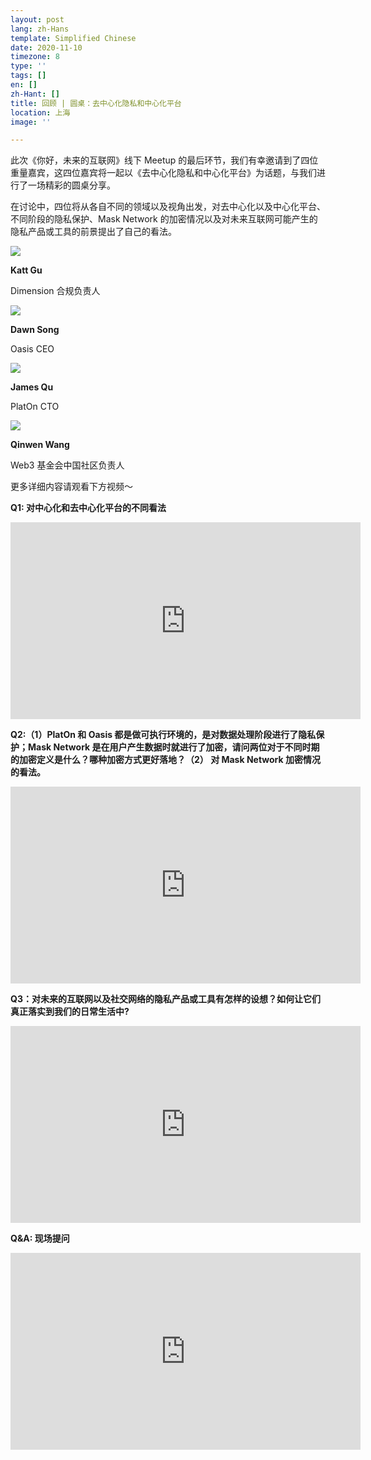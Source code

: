 ```yaml
---
layout: post
lang: zh-Hans
template: Simplified Chinese
date: 2020-11-10
timezone: 8
type: ''
tags: []
en: []
zh-Hant: []
title: 回顾 | 圆桌：去中心化隐私和中心化平台
location: 上海
image: ''

---
```

此次《你好，未来的互联网》线下 Meetup 的最后环节，我们有幸邀请到了四位重量嘉宾，这四位嘉宾将一起以《去中心化隐私和中心化平台》为话题，与我们进行了一场精彩的圆桌分享。

在讨论中，四位将从各自不同的领域以及视角出发，对去中心化以及中心化平台、不同阶段的隐私保护、Mask Network 的加密情况以及对未来互联网可能产生的隐私产品或工具的前景提出了自己的看法。

![](https://mmbiz.qpic.cn/mmbiz_jpg/QpV1OYwdMHDbzI0rbqTibRgz59ROiaBRupYr5Fv9LRNibibuVsjQRI6iaNOYAfZ7GEadj0J8cx8fAw1YX0m9Dibce3sQ/640?wx_fmt=jpeg&tp=webp&wxfrom=5&wx_lazy=1&wx_co=1)

**Katt Gu**

Dimension 合规负责人

![](https://mmbiz.qpic.cn/mmbiz_png/QpV1OYwdMHDbzI0rbqTibRgz59ROiaBRupGdNibd75ar9wBwuLq6oWor8ic1JsWcRyiaBcnsFjhZ0XdYniaDJKXyR0vQ/640?wx_fmt=png&tp=webp&wxfrom=5&wx_lazy=1&wx_co=1)

**Dawn Song**

Oasis CEO

![](https://mmbiz.qpic.cn/mmbiz_jpg/QpV1OYwdMHDbzI0rbqTibRgz59ROiaBRupfYvnbSdSgLzRoxRBxz5M2D2A6XA2YxyDrkTAsQd30bAoYgDfQ46GpQ/640?wx_fmt=jpeg&tp=webp&wxfrom=5&wx_lazy=1&wx_co=1)

**James Qu**

PlatOn CTO

![](https://mmbiz.qpic.cn/mmbiz_jpg/QpV1OYwdMHDbzI0rbqTibRgz59ROiaBRupE7WlMVKnk0vIWdZvRGEg7FSenIibM6Pyh3DNtTibahNtKo4lXmgVicRhQ/640?wx_fmt=jpeg&tp=webp&wxfrom=5&wx_lazy=1&wx_co=1)

**Qinwen Wang**

Web3 基金会中国社区负责人

更多详细内容请观看下方视频～

**Q1: 对中心化和去中心化平台的不同看法**

<iframe width="560" height="315" src="https://www.youtube.com/embed/HBwD2LViSQk" frameborder="0" allow="accelerometer; autoplay; clipboard-write; encrypted-media; gyroscope; picture-in-picture" allowfullscreen></iframe>

**Q2:（1）PlatOn 和 Oasis 都是做可执行环境的，是对数据处理阶段进行了隐私保护；Mask Network 是在用户产生数据时就进行了加密，请问两位对于不同时期的加密定义是什么？哪种加密方式更好落地？（2） 对 Mask Network 加密情况的看法。**

<iframe width="560" height="315" src="https://www.youtube.com/embed/JeDPjDyfHsk" frameborder="0" allow="accelerometer; autoplay; clipboard-write; encrypted-media; gyroscope; picture-in-picture" allowfullscreen></iframe>

**Q3：对未来的互联网以及社交网络的隐私产品或工具有怎样的设想？如何让它们真正落实到我们的日常生活中?**

<iframe width="560" height="315" src="https://www.youtube.com/embed/vjux2jisr2M" frameborder="0" allow="accelerometer; autoplay; clipboard-write; encrypted-media; gyroscope; picture-in-picture" allowfullscreen></iframe>

**Q&A: 现场提问**

<iframe width="560" height="315" src="https://www.youtube.com/embed/tiW1rk7YWdo" frameborder="0" allow="accelerometer; autoplay; clipboard-write; encrypted-media; gyroscope; picture-in-picture" allowfullscreen></iframe>